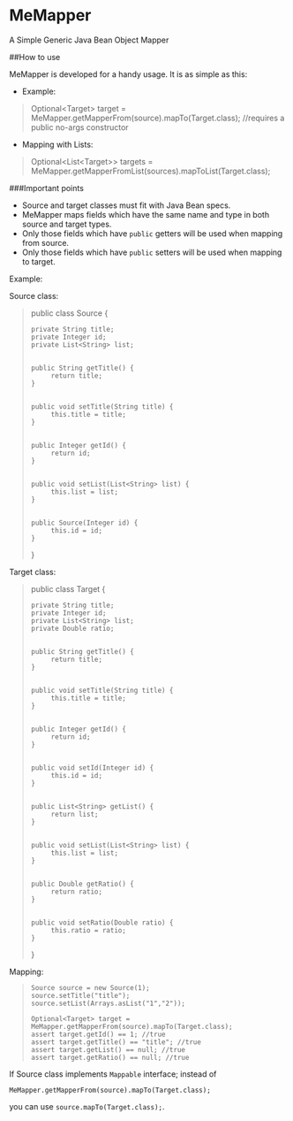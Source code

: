 # MeMapper
A Simple Generic Java Bean Object Mapper

##How to use

MeMapper is developed for a handy usage. It is as simple as this:

* Example:
> Optional&lt;Target&gt; target = MeMapper.getMapperFrom(source).mapTo(Target.class); //requires a public no-args constructor


* Mapping with Lists:

> Optional&lt;List&lt;Target&gt;&gt; targets = MeMapper.getMapperFromList(sources).mapToList(Target.class);

###Important points
* Source and target classes must fit with Java Bean specs.
* MeMapper maps fields which have the same name and type in both source and target types.
* Only those fields which have `public` getters will be used when mapping from source.
* Only those fields which have `public` setters will be used when mapping to target.

Example:

Source class:
>public class Source
>{
>
>     private String title;
>     private Integer id;
>     private List<String> list;
>     
>          
>     public String getTitle() {
>          return title;
>     }
>     
>          
>     public void setTitle(String title) {
>          this.title = title;
>     }
>     
>          
>     public Integer getId() {
>          return id;
>     }
>     
>          
>     public void setList(List<String> list) {
>          this.list = list;
>     }
>
>      
>     public Source(Integer id) {
>          this.id = id;
>     }
>
>}

Target class:
>public class Target
>{
>
>     private String title;
>     private Integer id;
>     private List<String> list;
>     private Double ratio;
>     
>          
>     public String getTitle() {
>          return title;
>     }
>     
>          
>     public void setTitle(String title) {
>          this.title = title;
>     }
>     
>          
>     public Integer getId() {
>          return id;
>     }
>     
>          
>     public void setId(Integer id) {
>          this.id = id;
>     }
>     
>        
>     public List<String> getList() {
>          return list;
>     }
>
>      
>     public void setList(List<String> list) {
>          this.list = list;
>     }
>     
>          
>     public Double getRatio() {
>          return ratio;
>     }
>     
>          
>     public void setRatio(Double ratio) {
>          this.ratio = ratio;
>     }
>
>}


Mapping:
>     Source source = new Source(1);
>     source.setTitle("title");
>     source.setList(Arrays.asList("1","2"));
>      
>     Optional<Target> target = MeMapper.getMapperFrom(source).mapTo(Target.class);
>     assert target.getId() == 1; //true
>     assert target.getTitle() == "title"; //true
>     assert target.getList() == null; //true
>     assert target.getRatio() == null; //true

If Source class implements `Mappable` interface; instead of 

`MeMapper.getMapperFrom(source).mapTo(Target.class);`
 
 you can use `source.mapTo(Target.class);`.


